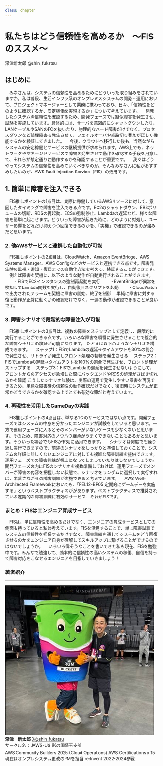```yaml
---
class: chapter
---
```


# 私たちはどう信頼性を高めるか　〜FISのススメ〜

<div class="flush-right">
深津新太郎 @shin_fukatsu
</div>

## はじめに

　みなさんは、システムの信頼性を高めるためにどういった取り組みをされていますか。私は普段、生活インフラ系のオンプレミスシステムの開発・運用において、プロジェクトマネージャーとして業務に携わっており、日々、「信頼性をどのように確認するか、安定稼働を実現するか」について考えています。
　開発したシステムの信頼性を確認するため、開発フェーズでは擬似障害を発生させ、試験を実施しています。具体的には、サーバを意図的にシャットダウンしたり、LANケーブルやSANのFCを抜いたり、物理的なハード障害だけでなく、プロセスダウンなど論理障害も発生させて、フェイルオーバや経路切り替えが正しく機能するかを検証してきました。
　今後、クラウドへ移行した後も、当然ながらシステムの安定稼働とサービスの継続提供が求められます。AWS上でも、ネットワークやマネージドサービスで障害を発生させて動作を確認する手段を用意して、それらが想定通りに動作するかを確認することが重要です。
　我々はどうやってシステムの信頼性を高めていくべきなのか。そんなみなさんに私がおすすめしたいのが、AWS Fault Injection Service（FIS）の活用です。

## 1. 簡単に障害を注入できる

　FIS推しポイントの1点目は、実際に稼働しているAWSリソースに対して、意図したタイミングで障害を注入できる点です。EC2のシャットダウン、EBSボリュームの切断、RDSの再起動、ECSの強制停止、Lambdaの遅延など、様々な障害を簡単に起こせます。どういった障害が起きた時に、どのように対処し、ユーザー影響をどれだけ抑えつつ回復できるのかを、「実機」で確認できるのが強みだと思います。

### 2. 他AWSサービスと連携した自動化が可能

　FIS推しポイントの2点目は、CloudWatch、Amazon EventBridge、AWS Systems Manager、AWS Configなどのサービスと連携できる点です。障害発生時の監視・通知・復旧までの自動化方法を考えて、検証することができます。
　例えば障害を契機に、以下のような動作が自動実行されることができます。
　　・FISでEC2インスタンスの強制再起動を実行
　　・EventBridgeが異常を検知してLambda関数を実行し、自動復旧スクリプトを起動
　　・CloudWatchで出力されたアラームを契機に障害の開始、終了を制御
　単純に障害に対する復旧動作が正常に動くかの確認だけでなく、一連の動作が確認できることが良いです。

### 3. 障害シナリオで段階的な障害注入が可能

　FIS推しポイントの3点目は、複数の障害をステップとして定義し、段階的に実行することができる点です。いろいろな障害を順番に発生させることで複合的な障害シナリオの検証が可能になります。
たとえば以下のようなシナリオを構成できます。
　ステップ1：FISでLambdaの遅延→タイムアウトを30%の割合で発生させ、リトライが発生しフロント処理の輻輳を発生させる
　ステップ2：FISでLambdaの遅延→タイムアウトを100%の割合で発生させ、フロント処理がストップする
　ステップ3：FISでLambdaの遅延を発生させないようにして、フロントからのアクセスが急増した際にバックエンドやRDSの処理がさばき切れるかを確認
こうしたシナリオ試験は、実際の運用で発生しやすい障害を再現できるため、単純な障害時の信頼性の動作確認だけでなく、復旧時にシステムが正常かどうできるかを確認する上でとても有効な策だと考えています。

### 4. 再現性を活用したGameDayの実践

　FIS推しポイントの4点目は、単なる1つのサービスではない点です。開発フェーズではシステムの中身を分かったエンジニアが試験をしていると思います。一方で運用フェーズに入るとそのメンバーがいないケースも少なくないと思います。そのため、障害対応のノウハウ継承がうまくできないこともあるかと思います。そういった場合でもFISが有効に活用できます。
　シナリオは何度でも繰り返し実行できますので、前述のシナリオをしっかりと準備しておくことで、システムの詳細に詳しくないエンジニアに対しても複雑な障害訓練を提供できます。運用フェーズでの障害訓練が机上になってしまっていたりはしないでしょうか。開発フェーズの内にFISのシナリオを複数準備しておけば、運用フェーズでメンバーが障害の内容を把握しない状態で、シナリオをランダムに選択して実行すれば、本番さながらの障害訓練が実施できると考えています。
　AWS Well-Architected Frameworkにおいても、「REL12-BP05 定期的にゲームデーを実施する」というベストプラクティスががあります。ベストプラクティスで推奨されている定期的な障害訓練に有効なサービス、それがFISです。

### まとめ：FISはエンジニア育成サービス

　FISは、単に信頼性を高めるだけでなく、エンジニアの育成サービスとしての側面も持っていると私は考えています。FISを活用することで、単に障害試験でシステムの信頼性を担保するだけでなく、障害訓練を通してシステムをどう回復させるのかをエンジニア自身が理解してスキルアップに繋げることができるのではないでしょうか。
　いろいろ偉そうなことを書いてきた私も現在、FISを勉強中です。みんなで勉強して、効率的に信頼性の高いシステムの稼働、自信を持って障害対応をこなせるエンジニアを目指していきましょう！


### 著者紹介

---

<div class="author-profile">
    <img src="images/shfk2.jpg">
    <div>
        <div>
            <b>深津　新太郎</b>
            <a href="https://twitter.com/shin_fukatsu">X@shin_fukatsu</a>
        </div>
        <div>
            サークル名：JAWS-UG 彩の国埼玉支部
        </div>
    </div>
</div>
<p style="margin-top: 0.5em; margin-bottom: 2em;">
AWS Community Builders 2025 (Cloud Operations)
AWS Certifications  x 15
現在はオンプレシステム更改のPMを担当
re:Invent 2022-2024参戦
</p>